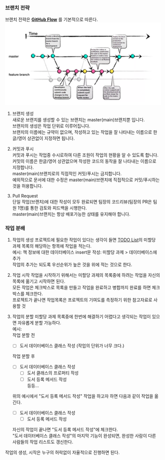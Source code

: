 ### 브랜치 전략
브랜치 전략은 **[GitHub Flow](https://docs.github.com/en/get-started/using-github/github-flow)** 를 기본적으로 따른다. 
![alt text](img/GitHubWorkFlow.png)

1. 브랜치 생성  
   새로운 브랜치를 생성할 수 있는 브랜치는 master(main)브랜치뿐 입니다.  
   브랜치의 생성은 작업 단위로 이루어집니다.  
   브랜치의 이름에는 규약이 없으며, 작성하고 있는 작업을 잘 나타내는 이름으로 한글/영어 상관없이 지정하면 됩니다.  

2. 커밋과 푸시  
    커밋과 푸시는 작업중 수시로하여 다른 조원이 작업의 현황을 알 수 있도록 합니다.  
    커밋의 이름은 한글/영어 상관없으며 작성한 코드의 동작을 잘 나타내는 이름으로 지정합니다.  
    master(main)브랜치로의 직접적인 커밋/푸시는 금지합니다.  
    예외적으로 문서에 대한 수정은 master(main)브랜치에 직접적으로 커밋/푸시하는것을 허용합니다. 

3. Pull Request  
    단일 작업(브랜치)에 대한 작성이 모두 완료되면 팀장의 코드리뷰(팀장의 PR은 팀원 1명)를 통한 검토와 피드백을 시행한다.  
    master(main)브랜치는 항상 배포가능한 상태를 유지해야 합니다. 
   
### 작업 분배
1. 작업의 생성
    프로젝트에 필요한 작업이 있다는 생각이 들면 [TODO List](morningstar-library/Docs/TODO%20List.md)의 미할당 과제 목록의 해당하는 항목에 작업을 적는다.  
    예시: 책 정보에 대한 데이터베이스 insert문 작성: 미할당 과제 > 데이터베이스에 추가  
    작업의 추가는 되도록 우선순위가 높은 것을 위에 적는 것으로 한다. 

1. 작업 시작
    작업을 시작하기 위해서는 미할당 과제의 목록중에 하려는 작업을 자신의 목록에 옮기고 시작하면 된다.  
    모든 작업은 체크박스로 목록을 만들고 작업을 완료하고 병합까지 완료를 하면 체크박스를 체크한다.  
    프로젝트가 끝나면 작업목록은 프로젝트의 기여도를 측정하기 위한 참고자료로 사용할 것  

1. 작업의 분할
    미할당 과제 목록중에 한번에 해결하기 어렵다고 생각되는 작업이 있으면 자유롭게 분할 가능하다.  
    예시:  
    작업 분할 전  
    - [ ] 도서 데이터베이스 클래스 작성 (작업의 단위가 너무 크다.)  

    작업 분할 후
    - [ ] 도서 데이터베이스 클래스 작성
      - [ ] 도서 클래스의 프로퍼티 작성
      - [ ] 도서 등록 메서드 작성  
      등등...
    
    위의 예시에서 "도서 등록 메서드 작성" 작업을 하고자 하면 다음과 같이 작업을 옮긴다. 
    - [ ] 도서 데이터베이스 클래스 작성
      - [ ] 도서 등록 메서드 작성   
    
    자신의 작업이 끝나면 "도서 등록 메서드 작성"에 체크한다.  
    "도서 데이터베이스 클래스 작성"의 마지막 기능이 완성되면, 완성한 사람이 다른 사람들의 작업 리스트도 갱신한다. 


작업의 생성, 시작은 누구의 허락없이 자율적으로 진행하면 된다. 
